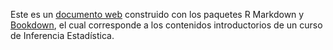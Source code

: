 Este es un [documento web](https://dfranzani.github.io/Curso_Inferencia_Bookdown/) construido con los paquetes R Markdown y [Bookdown](https://github.com/rstudio/bookdown), el cual corresponde a los contenidos introductorios de un curso de Inferencia Estadística.

